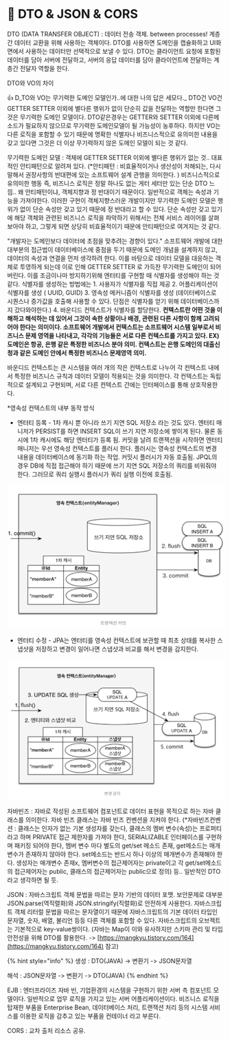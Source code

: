 # 🥑 DTO & JSON & CORS

DTO (DATA TRANSFER OBJECT) : 데이터 전송 객체. between processes! 계층 간 데이터 교환을 위해 사용하는 객체이다. DTO를 사용하면 도메인을 캡슐화하고 UI화면에서 사용하는 데이터만 선택적으로 보낼 수 있다. DTO는 클라이언트 요청에 포함된 데이터를 담아 서버에 전달하고, 서버의 응답 데이터를 담아 클라이언트에 전달하는 계층간 전달자 역할을 한다.

DTO와 VO의 차이&#x20;

:thumbsup: D_TO와 VO는 무기력한 도메인 모델인가..에 대한 나의 답은 세모다._  DTO건 VO건 GETTER SETTER 이외에 별다른 행위가 없이 단순히 값을 전달하는 역할만 한다면 그것은 무기력한 도메인 모델이다. DTO같은경우는  GETTER와 SETTER 이외에 다른메소드가  필요하지 않으므로 무기력한 도메인모델이 될 가능성이 농후하다.  하지만 VO는 다른 로직을 포함할 수 있기 때문에  명확한 식별자나  비즈니스적으로 유의미한 내용을 갖고 있다면 그것은 더 이상 무기력하지 않은 도메인 모델이 되는 것 같다.

무기력한 도메인 모델 : 객체에  GETTER SETTER 이외에 별다른 행위가 없는 것.. 대표적인 안티패턴으로 알려져 있다. (\*안티패턴 : 비효율적이거나 생산성이 저해되는, 다시 말해서 권장사항의 반대편에 있는 소프트웨어 설계 관행을 의미한다. ) 비즈니스적으로 유의미한 행동 즉, 비즈니스 로직은 정말 하나도 없는 게터 세터만 있는 단순 DTO 느낌.. 왜 안티패턴이냐, 객체지향과 정 반대이기 때문이다. 일반적으로 객체는 속성과 기능을 가져야한다. 이러한 구현이 객체지향스러운 개발이지만 무기력한 도메인 모델은 행위가 없이 단순 속성만 갖고 있기 때문에 정 반대라고 할 수 있다. 단순 속성만 갖고 있기에 해당 객체와 관련된 비즈니스 로직을 파악하기 위해서는 전체 서비스 레이어를 살펴보아야 하고, 그렇게 되면 상당히 비효율적이기 때문에 안티패턴으로 여겨지는 것 같다.

"개발자는 도메인보다 데이터에 초점을 맞추려는 경향이 있다." 소프트웨어 개발에 대한 대부분의 접근법이 데이터베이스에 중점을 두기 때문에 도메인 개념을 설계하지 않고, 데이터의 속성과 연결을 먼저 생각하려 한다. 이를 바탕으로 데이터 모델을 대응하는 객체로 투영하게 되는데 이로 인해 GETTER SETTER 로 가득찬 무기력한 도메인이 되어버린다. 이를 조금이나마 방지하기위해 엔터티를 구현할 때 식별자를 생성해야 하는 것 같다. 식별자를 생성하는 방법에는  1. 사용자가 식별자를 직접 제공 2. 어플리케이션이 식별자를 생성 ( UUID, GUID) 3. 영속성 메커니즘이 식별자를 생성 (데이터베이스로 시퀀스나 증가값을 호출해 사용할 수 있다. 단점은 식별자를 얻기 위해 데이터베이스까지 갔다와야한다.) 4. 바운디드 컨텍스트가 식별자를 할당한다. **컨텍스트란 어떤 것을 이해하고 해석하는 데 있어서 그것이 속한 상황이나 배경, 관련된 다른 사항이 함께 고려되어야 한다는 의미이다. 소프트웨어 개발에서 컨텍스트는 소프트웨어 시스템 일부로서 비즈니스 문제 영역을 나타내고, 각각의 기능들은 서로 다른 컨텍스트를 가지고 있다. EX) 도메인은 항공,  은행   같은 특정한 비즈니스 분야 의미. 컨텍스트는  은행 도메인의   대출신청과  같은  도메인 안에서 특정한 비즈니스 문제영역 의미.**&#x20;

바운디드 컨텍스트는 큰 시스템을 여러 개의 작은 컨텍스트로 나누어 각 컨텍스트 내에서 특정한 비즈니스 규칙과 데이터 모델이 적용되는 것을 의미한다. 각 컨텍스트는 독립적으로 설계되고 구현되며, 서로 다른 컨텍스트 간에는 인터페이스를 통해 상호작용한다.

\*영속성 컨텍스트의 내부 동작 방식

* 엔터티 등록 - 1차 캐시 뿐 아니라 쓰기 지연 SQL 저장소  라는 것도 있다. 엔터티 매니저가 PERSIST를 하면 INSERT SQL이 쓰기 지연 저장소에 쌓이게 된다. 물론 동시에 1차 캐시에도 해당 엔터티가 등록 됨. 커밋을 날려 트랜잭션을 시작하면 엔터티 매니저는 우선 영속성 컨텍스트를 플러시 한다. 플러시는 영속성 컨텍스트의 변경 내용을 데이터베이스에 동기화 하는 작업. 커밋시 플러시가 자동 호출됨. JPQL의 경우  DB에 직접 접근해야 하기 때문에 쓰기 지연  SQL 저장소의 쿼리를 비워줘야 한다. 그러므로  쿼리 실행시 플러시가 쿼리 실행 이전에 호출됨.

![](.gitbook/assets/image.png)

* 엔터티 수정 - JPA는 엔터티를 영속성 컨텍스트에 보관할 때 최초 상태를 복사한 스냅샷을 저장하고 변경이 일어나면 스냅샷과 비교를 해서 변경을 감지한다.

![](<.gitbook/assets/image (1).png>)

자바빈즈 : 자바로 작성된 소프트웨어 컴포넌트로 데이터 표현을 목적으로 하는 자바 클래스를 의미한다. 자바 빈즈 클래스는 자바 빈즈 컨벤션을 지켜야 한다. (\*자바빈즈컨벤션 : 클래스는 인자가 없는 기본 생성자를 갖는다, 클래스의 멤버 변수(속성)는 프로퍼티 라고 하며 PRIVATE 접근 제한자를 가져야 한다, SERIALIZABLE 인터페이스를 구현하며 패키징 되어야 한다, 멤버 변수 마다 별도의 get/set 메소드 존재, get메소드는 매개변수가 존재하지 않아야 한다. set메소드는 반드시 하나 이상의 매개변수가 존재해야 한다. 생성자는 매개변수 존재x, 멤버변수의 접근제어자는 private이고 각 get/set메소드의 접근제어자는 public, 클래스의 접근제어자는 public으로 정의) 등.. 일반적인 DTO라고 생각하면 될 듯.&#x20;

JSON : 자바스크립트 객체 문법을 따르는 문자 기반의 데이터 포맷. 보안문제로 대부분 JSON.parse(역직렬화)와 JSON.stringify(직렬화)로 안전하게 사용한다. 자바스크립트 객체 리터럴 문법을 따르는 문자열이기 때문에 자바스크립트의 기본 데이터 타입인 문자열, 숫자, 배열, 불리언 등등 다른 객체를 포함할 수 있다. 자바스크립트의 오브젝트는 기본적으로 key-value쌍이다. (자바는 Map이 이와 유사하지만 스키마 관리 및 타입 안전성을 위해 DTO를 활용한다. -> [https://mangkyu.tistory.com/164](https://mangkyu.tistory.com/164) 참고)&#x20;

{% hint style="info" %}
생성 : DTO(JAVA) -> 변환기 -> JSON문자열

해석 : JSON문자열 -> 변환기 -> DTO(JAVA)
{% endhint %}

EJB : 엔터프라이즈 자바 빈, 기업환경의 시스템을 구현하기 위한 서버 측 컴포넌트 모델이다. 일반적으로 업무 로직을 가지고 있는 서버 어플리케이션이다. 비즈니스 로직을 탑재한 부품을 Enterprise Bean, 데이터베이스 처리, 트랜잭션 처리 등의 시스템 서비스를 이용한 로직을 감추고 있는 부품을 컨테이너 라고 부른다.&#x20;

CORS : 교차 출처 리소스 공유.&#x20;
